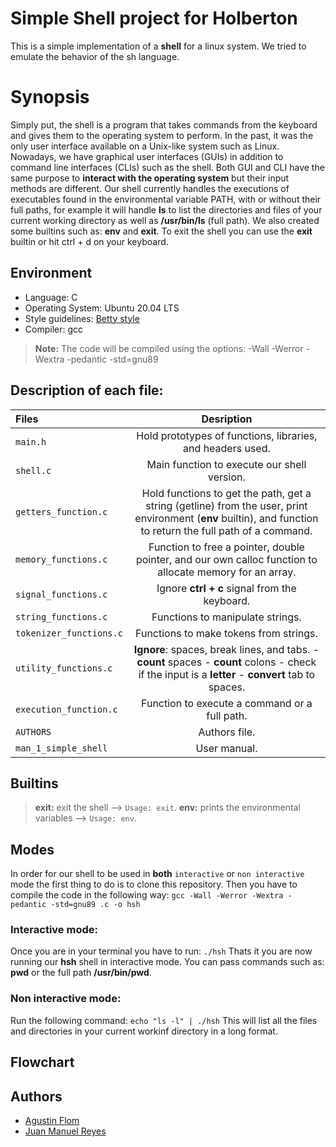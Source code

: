 # Simple Shell project for Holberton

This is a simple implementation of a **shell** for a linux system. We tried to emulate the behavior
of the sh language. 

# Synopsis

Simply put, the shell is a program that takes commands from the keyboard and gives them to the operating system to
perform. In the past, it was the only user interface available on a Unix-like system such as Linux.
Nowadays, we have graphical user interfaces (GUIs) in addition to command line interfaces (CLIs) such as the shell.
Both GUI and CLI have the same purpose to **interact with the operating system** but their input methods are
different.
Our shell currently handles the executions of executables found in the environmental variable PATH, with
or without their full paths, for example it will handle **ls** to list the directories and files of your current
working directory as well as **/usr/bin/ls** (full path).
We also created some builtins such as: **env** and **exit**.
To exit the shell you can use the **exit** builtin or hit ctrl + d on your keyboard.

## Environment 
* Language: C
* Operating System: Ubuntu 20.04 LTS
* Style guidelines: [Betty style](https://github.com/holbertonschool/Betty/wiki)
* Compiler: gcc 
 > **Note:** The code will be compiled using the options: -Wall -Werror -Wextra -pedantic -std=gnu89

## Description of each file:

| Files          |Desription
|:----------------|:-------------------------------:|
|``main.h`` | Hold prototypes of functions, libraries, and headers used.                   
|``shell.c`` | Main function to execute our shell version.
|``getters_function.c`` | Hold functions to get the path, get a string (getline) from the user, print environment (**env** builtin), and function to return the full path of a command.
|``memory_functions.c`` | Function to free a pointer, double pointer, and our own calloc function to allocate memory for an array.
|``signal_functions.c`` | Ignore **ctrl + c** signal from the keyboard.
|``string_functions.c`` | Functions to manipulate strings.
|``tokenizer_functions.c`` | Functions to make tokens from strings.
|``utility_functions.c`` | **Ignore**: spaces, break lines, and tabs. - **count** spaces - **count** colons - check if the input is a **letter** - **convert** tab to spaces.
|``execution_function.c`` | Function to execute a command or a full path.
|``AUTHORS`` | Authors file.
|``man_1_simple_shell`` | User manual.

## Builtins

>**exit:** exit the shell --> ``Usage: exit``.
>**env:** prints the environmental variables --> ``Usage: env``.

## Modes

In order for our shell to be used in **both** ``interactive`` or ``non interactive`` mode the first thing to do is
to clone this repository.
Then you have to compile the code in the following way: ```gcc -Wall -Werror -Wextra -pedantic -std=gnu89 .c -o hsh```

### Interactive mode:

Once you are in your terminal you have to run: ```./hsh```
Thats it you are now running our **hsh** shell in interactive mode.
You can pass commands such as: **pwd** or the full path **/usr/bin/pwd**.

### Non interactive mode:

Run the following command:
```echo "ls -l" | ./hsh```
This will list all the files and directories in your current workinf directory in a long format.

## Flowchart


## Authors

* [Agustin Flom](https://github.com/agusfl)
* [Juan Manuel Reyes](https://github.com/JuanManuelReyes)
